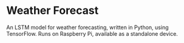 # Weather Forecast
An LSTM model for weather forecasting, written in Python, using TensorFlow. Runs on Raspberry Pi, available as a standalone device.

